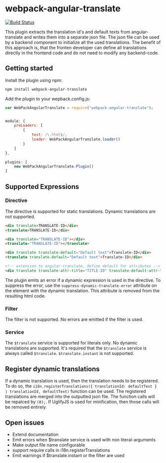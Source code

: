 # webpack-angular-translate

[![Build Status](https://travis-ci.org/DatenMetzgerX/webpack-angular-translate.svg?branch=master)](https://travis-ci.org/DatenMetzgerX/webpack-angular-translate)

This plugin extracts the translation id's and default texts from angular-translate and writes them into a separate json file. 
The json file can be used by a backend component to initialize all the used translations. The benefit of this approach is, 
that the fronten developer can define all translations directly in the frontend code and do not need to modify any backend-code.

## Getting started

Install the plugin using npm:

```bash
npm install webpack-angular-translate
```

Add the plugin to your wepback.config.js:


```js
var WebPackAngularTranslate = require("webpack-angular-translate");


module: {
	preLoaders: [
		{
			test: /\.html$/,
			loader: WebPackAngularTranslate.loader()
		}
	]
},

plugins: [
	new WebPackAngularTranslate.Plugin()
]
```

## Supported Expressions

### Directive
The directive is supported for static translations. Dynamic translations are not supported.

```html
<div translate>TRANSLATE-ID</div>
<translate>TRANSLATE-ID</div>

<div translate="TRANSLATE-ID"></div>
<translate="TRANSLATE-ID"></translate>

<div translate translate-default="Default text">Translate-ID</div>
<translate translate-default="Default text">Translate-ID</div>

<!-- extension to angular-translate, define default for attributes -->
<div translate translate-attr-title="TITLE-ID" translate-default-attr-title="Default for title attr" />
```

The plugin emits an error if a dynamic expression is used in the directive. To suppress the error, use the `suppress-dynamic-translate-error` attribute
on the element with the dynamic translation. This attribute is removed from the resulting html code.
 
### Filter
The filter is not supported. No errors are emitted if the filter is used.

### Service
The `$translate` service is supported for literals only. No dynamic translations are supported. It's required
that the `$translate` service is always called `$translate`. `$translate.instant` is not supported.
 
 
## Register dynamic translations
If a dynamic translation is used, then the translation needs to be registered. To do so, the `i18n.registerTranslations({ translationId: defaultText } | translationId, defaultText)` function
can be used. The registered translations are merged into the outputted json file. The function calls will be repalced by `(0);`. If 
UglifyJS is used for minification, then those calls will be removed entirely. 

## Open issues
* Extend documentation
* Emit errors when $translate service is used with non literal-arguments
* Make output file name configurable
* support require calls in i18n.registerTranslations
* Emit warnings if $translate.instant or the filter are used